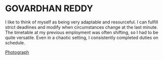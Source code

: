 # GOVARDHAN REDDY
I like to think of myself as being very adaptable and resourceful. I can fulfill strict deadlines and modify when circumstances change at the last minute. The timetable at my previous employment was often shifting, so I had to be quite versatile. Even in a chaotic setting, I consistently completed duties on schedule.

[Photograph](MyImage.jpg)